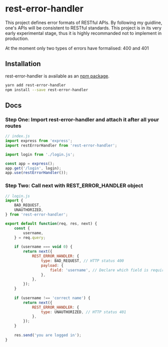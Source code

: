 # rest-error-handler
This project defines error formats of RESTful APIs. By following my guidline, one's APIs will be consistent to RESTful standards. This project is in its very early experimental stage, thus it is highly recommanded not to implement in production.

At the moment only two types of errors have formalised: 400 and 401

## Installation

rest-error-handler is available as an [npm package](https://www.npmjs.com/package/rest-error-handler).

```sh
yarn add rest-error-handler
npm install --save rest-error-handler
```

## Docs

### Step One: Import rest-error-handler and attach it after all your routes

```javascript
// index.js
import express from 'express';
import restErrorHandler from 'rest-error-handler';

import login from './login.js';

const app = express();
app.get('/login', login);
app.use(restErrorHandler());
```

### Step Two: Call next with REST_ERROR_HANDLER object

```javascript
// login.js
import {
    BAD_REQUEST,
    UNAUTHORIZED,
} from 'rest-error-handler';

export default function(req, res, next) {
    const {
        username,
    } = req.query;
    
    if (username === void 0) {
        return next({
            REST_ERROR_HANDLER: {
                type: BAD_REQUEST, // HTTP status 400
                payload: {
                    field: 'username', // Declare which field is required
                },
            },
        });
    }
    
    if (username !== 'correct name') {
        return next({
            REST_ERROR_HANDLER: {
                type: UNAUTHORIZED, // HTTP status 401
            },
        });
    }
    
    res.send('you are logged in');
}
```